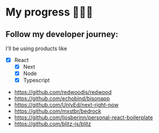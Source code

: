 # My progress 🙏🙏🙏
## Follow my developer journey: 

I'll be using products like 

- [x] React
  - [x] Next
  - [x] Node
  - [x] Typescript

- https://github.com/redwoodjs/redwood
- https://github.com/echobind/bisonapp
- https://github.com/UnlyEd/next-right-now
- https://github.com/mxstbr/bedrock
- https://github.com/ljosberinn/personal-react-boilerplate
- https://github.com/blitz-js/blitz
